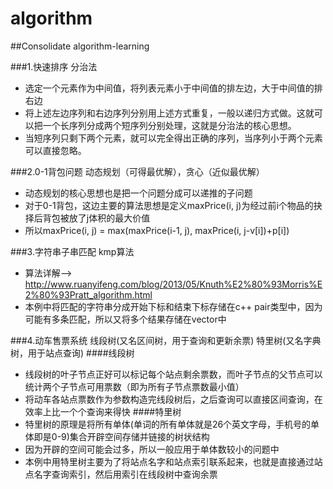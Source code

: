 # algorithm
##Consolidate algorithm-learning

###1.快速排序 分治法
  * 选定一个元素作为中间值，将列表元素小于中间值的排左边，大于中间值的排右边
  * 将上述左边序列和右边序列分别用上述方式重复，一般以递归方式做。这就可以把一个长序列分成两个短序列分别处理，这就是分治法的核心思想。
  * 当短序列只剩下两个元素，就可以完全得出正确的序列，当序列小于两个元素可以直接忽略。


###2.0-1背包问题 动态规划（可得最优解），贪心（近似最优解）
  * 动态规划的核心思想也是把一个问题分成可以递推的子问题
  * 对于0-1背包，这边主要的算法思想是定义maxPrice(i, j)为经过前i个物品的抉择后背包被放了j体积的最大价值
  * 所以maxPrice(i, j) = max(maxPrice(i-1, j), maxPrice(i, j-v[i])+p[i])
 
 
###3.字符串子串匹配 kmp算法
  * 算法详解--> http://www.ruanyifeng.com/blog/2013/05/Knuth%E2%80%93Morris%E2%80%93Pratt_algorithm.html   
  * 本例中将匹配的字符串分成开始下标和结束下标存储在c++ pair类型中，因为可能有多条匹配，所以又将多个结果存储在vector中


###4.动车售票系统 线段树(又名区间树，用于查询和更新余票) 特里树(又名字典树，用于站点查询)
  ####线段树
  * 线段树的叶子节点正好可以标记每个站点剩余票数，而叶子节点的父节点可以统计两个子节点可用票数（即为所有子节点票数最小值）
  * 将动车各站点票数作为参数构造完线段树后，之后查询可以直接区间查询，在效率上比一个个查询来得快
  ####特里树
  * 特里树的原理是将所有单体(单词的所有单体就是26个英文字母，手机号的单体即是0-9)集合开辟空间存储并链接的树状结构
  * 因为开辟的空间可能会过多，所以一般应用于单体数较小的问题中
  * 本例中用特里树主要为了将站点名字和站点索引联系起来，也就是直接通过站点名字查询索引，然后用索引在线段树中查询余票
